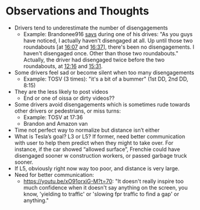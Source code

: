 # Observations and Thoughts

- Drivers tend to underestimate the number of disengagements
    - Example: Brandonee916 [says](https://youtu.be/2syXnikGlYQ?t=1641) during one of his drives: "As you guys have noticed, I actually
      haven't disengaged at all.  Up until those two roundabouts [at [16:07](https://youtu.be/2syXnikGlYQ?t=967) and [16:37](https://youtu.be/2syXnikGlYQ?t=997)],
      there's been no disengagements. I haven't disengaged once. Other than those two roundabouts."
      Actually, the driver had disengaged twice before the two roundabouts,
      at [12:16](https://youtu.be/2syXnikGlYQ?t=736) and [15:31](https://youtu.be/2syXnikGlYQ?t=931).
- Some drivers feel sad or become silent when too many disengagements
    - Example: TOSV (3 times): "it's a bit of a bummer" (1st DD, 2nd DD, 8:15)
- They are the less likely to post videos
    - End or one of oissa or dirty videos??
- Some drivers avoid disengagements which is sometimes rude towards other drivers or pedestrians, or miss turns:
    - Example: TOSV at 17:36
    - Brandon and Amazon van
- Time not perfect way to normalize but distance isn’t either
- What is Tesla’s goal? L3 or L5? If former, need better communication with user to help them predict when they might to take over. For instance, if the car showed “allowed surface”, Frenchie could have disengaged sooner w construction workers, or passed garbage truck sooner.
- If L5, obviously right now way too poor, and distance is very large.
- Need for better communication:
    - https://youtu.be/xO91orxiG-M?t=70: "It doesn't really inspire too much confidence when it doesn't say anything on the screen, you know,
      'yielding to traffic' or 'slowing fpr traffic to find a gap' or anything."
